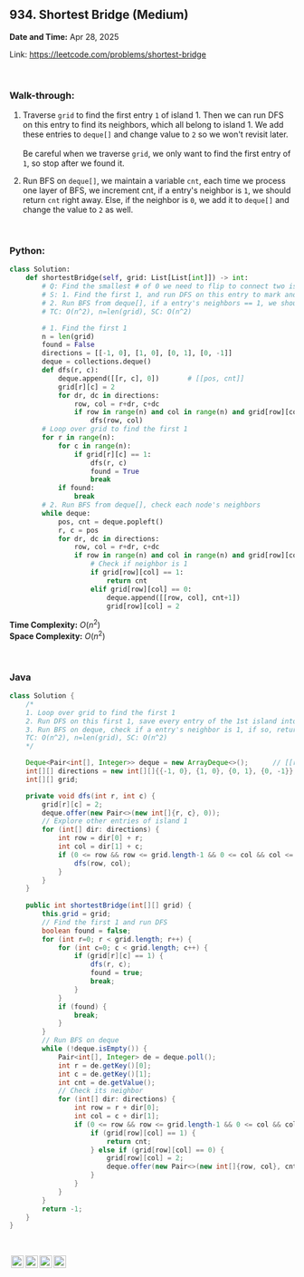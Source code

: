 ## 934. Shortest Bridge (Medium)
**Date and Time:** Apr 28, 2025

Link: https://leetcode.com/problems/shortest-bridge

<br>

### Walk-through: 
1. Traverse `grid` to find the first entry `1` of island 1. Then we can run DFS on this entry to find its neighbors, which all belong to island 1. We add these entries to `deque[]` and change value to `2` so we won't revisit later. <br> <br> Be careful when we traverse `grid`, we only want to find the first entry of `1`, so stop after we found it.

2. Run BFS on `deque[]`, we maintain a variable `cnt`, each time we process one layer of BFS, we increment cnt, if a entry's neighbor is `1`, we should return `cnt` right away. Else, if the neighbor is `0`, we add it to `deque[]` and change the value to `2` as well.

<br>

### Python:
```python
class Solution:
    def shortestBridge(self, grid: List[List[int]]) -> int:
        # Q: Find the smallest # of 0 we need to flip to connect two islands
        # S: 1. Find the first 1, and run DFS on this entry to mark and store all this island's entries into deque[] and change to 2.
        # 2. Run BFS from deque[], if a entry's neighbors == 1, we should return cnt right away. Otherwise, if the neighbor is 0, we can add into deque with cnt+1
        # TC: O(n^2), n=len(grid), SC: O(n^2)

        # 1. Find the first 1
        n = len(grid)
        found = False
        directions = [[-1, 0], [1, 0], [0, 1], [0, -1]]
        deque = collections.deque()
        def dfs(r, c):
            deque.append([[r, c], 0])       # [[pos, cnt]]
            grid[r][c] = 2
            for dr, dc in directions:
                row, col = r+dr, c+dc
                if row in range(n) and col in range(n) and grid[row][col] == 1:
                    dfs(row, col)
        # Loop over grid to find the first 1
        for r in range(n):
            for c in range(n):
                if grid[r][c] == 1:
                    dfs(r, c)
                    found = True
                    break
            if found:
                break
        # 2. Run BFS from deque[], check each node's neighbors
        while deque:
            pos, cnt = deque.popleft()
            r, c = pos
            for dr, dc in directions:
                row, col = r+dr, c+dc
                if row in range(n) and col in range(n) and grid[row][col] != 2:
                    # Check if neighbor is 1
                    if grid[row][col] == 1:
                        return cnt
                    elif grid[row][col] == 0:
                        deque.append([[row, col], cnt+1])
                        grid[row][col] = 2
```
**Time Complexity:** $O(n^2)$ <br>
**Space Complexity:** $O(n^2)$

<br>

### Java
```java
class Solution {
    /*
    1. Loop over grid to find the first 1
    2. Run DFS on this first 1, save every entry of the 1st island into deque with cnt=0. Change 1 to 2.
    3. Run BFS on deque, check if a entry's neighbor is 1, if so, return cnt. Otherwise, append this neighbor with cnt+1 into deque
    TC: O(n^2), n=len(grid), SC: O(n^2)
    */

    Deque<Pair<int[], Integer>> deque = new ArrayDeque<>();      // [[r,c], cnt]
    int[][] directions = new int[][]{{-1, 0}, {1, 0}, {0, 1}, {0, -1}};
    int[][] grid;

    private void dfs(int r, int c) {
        grid[r][c] = 2;
        deque.offer(new Pair<>(new int[]{r, c}, 0));
        // Explore other entries of island 1
        for (int[] dir: directions) {
            int row = dir[0] + r;
            int col = dir[1] + c;
            if (0 <= row && row <= grid.length-1 && 0 <= col && col <= grid.length-1 && grid[row][col] == 1) {
                dfs(row, col);
            }
        }
    }
    
    public int shortestBridge(int[][] grid) {
        this.grid = grid;
        // Find the first 1 and run DFS
        boolean found = false;
        for (int r=0; r < grid.length; r++) {
            for (int c=0; c < grid.length; c++) {
                if (grid[r][c] == 1) {
                    dfs(r, c);
                    found = true;
                    break;
                }
            }
            if (found) {
                break;
            }
        }
        // Run BFS on deque
        while (!deque.isEmpty()) {
            Pair<int[], Integer> de = deque.poll();
            int r = de.getKey()[0];
            int c = de.getKey()[1];
            int cnt = de.getValue();
            // Check its neighbor
            for (int[] dir: directions) {
                int row = r + dir[0];
                int col = c + dir[1];
                if (0 <= row && row <= grid.length-1 && 0 <= col && col <= grid.length-1) {
                    if (grid[row][col] == 1) {
                        return cnt;
                    } else if (grid[row][col] == 0) {
                        grid[row][col] = 2;
                        deque.offer(new Pair<>(new int[]{row, col}, cnt+1));
                    }
                }
            }
        }
        return -1;
    }
}
```

<br>

<img style="height:22px!important;margin-left:3px;vertical-align:text-bottom;" src="https://mirrors.creativecommons.org/presskit/icons/cc.svg?ref=chooser-v1" alt="CC BY-NC-SA" title="CC BY-NC-SA"><img style="height:22px!important;margin-left:3px;vertical-align:text-bottom;" src="https://mirrors.creativecommons.org/presskit/icons/by.svg?ref=chooser-v1" alt="BY: credit must be given to the creator" title="BY: credit must be given to the creator"><img style="height:22px!important;margin-left:3px;vertical-align:text-bottom;" src="https://mirrors.creativecommons.org/presskit/icons/nc.svg?ref=chooser-v1" alt="NC: Only noncommercial uses of the work are permitted" title="NC: Only noncommercial uses of the work are permitted"><img style="height:22px!important;margin-left:3px;vertical-align:text-bottom;" src="https://mirrors.creativecommons.org/presskit/icons/sa.svg?ref=chooser-v1" alt="SA: Adaptations must be shared under the same terms" title="SA: Adaptations must be shared under the same terms">
